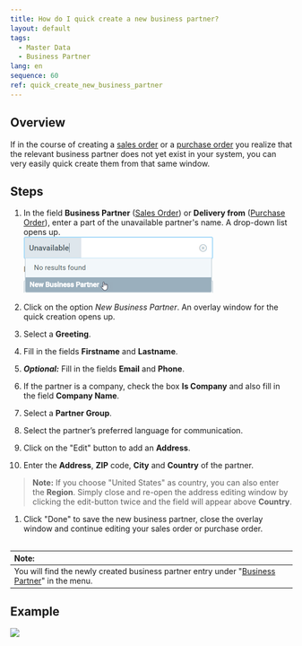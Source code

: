 ```yaml
---
title: How do I quick create a new business partner?
layout: default
tags:
  - Master Data
  - Business Partner
lang: en
sequence: 60
ref: quick_create_new_business_partner
---
```


## Overview
If in the course of creating a [sales order](SalesOrder_recording) or a [purchase order](CreatePurchaseOrder) you realize that the relevant business partner does not yet exist in your system, you can very easily quick create them from that same window.

## Steps
1. In the field **Business Partner** ([Sales Order](SalesOrder_recording)) or **Delivery from** ([Purchase Order](CreatePurchaseOrder)), enter a part of the unavailable partner's name. A drop-down list opens up.<br>
![](assets/New_Businesspartner_quickcreate.png)

1. Click on the option *New Business Partner*. An overlay window for the quick creation opens up.
1. Select a **Greeting**.
1. Fill in the fields **Firstname** and **Lastname**.
1. ***Optional:*** Fill in the fields **Email** and **Phone**.
1. If the partner is a company, check the box **Is Company** and also fill in the field **Company Name**.
1. Select a **Partner Group**.
1. Select the partner’s preferred language for communication.
1. Click on the "Edit" button to add an **Address**.
1. Enter the **Address**, **ZIP** code, **City** and **Country** of the partner.
 >**Note:** If you choose "United States" as country, you can also enter the **Region**. Simply close and re-open the address editing window by clicking the edit-button twice and the field will appear above **Country**.

1. Click "Done" to save the new business partner, close the overlay window and continue editing your sales order or purchase order.
<br><br>

| **Note:** |
| :- |
| You will find the newly created business partner entry under "[Business Partner](Menu)" in the menu. |

## Example
![](assets/Quick_create_new_business_partner.gif)
